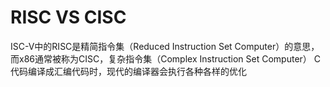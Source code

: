# RISC VS CISC
ISC-V中的RISC是精简指令集（Reduced Instruction Set Computer）的意思，而x86通常被称为CISC，复杂指令集（Complex Instruction Set Computer）
C代码编译成汇编代码时，现代的编译器会执行各种各样的优化